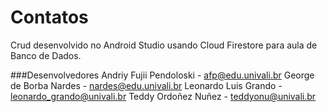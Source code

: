 # Contatos
Crud desenvolvido no Android Studio usando Cloud Firestore para aula de Banco de Dados.

###Desenvolvedores
Andriy Fujii Pendoloski - afp@edu.univali.br
George de Borba Nardes  - nardes@edu.univali.br
Leonardo Luis Grando    - leonardo_grando@univali.br
Teddy Ordoñez Nuñez     - teddyonu@univali.br



